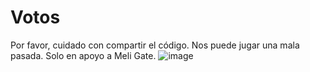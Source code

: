 # Votos
Por favor, cuidado con compartir el código. Nos puede jugar una mala pasada. Solo en apoyo a Meli Gate.
![image](https://github.com/user-attachments/assets/57fe3b8d-4f8d-42dd-a321-2a26db9a740e)

